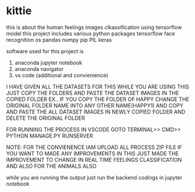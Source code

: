 # kittie
this is about the human  feelings images clkassification using tensorflow model
this project includes various python packages
tensorflow
face recognition
os
pandas
numpy
pip
PIL
keras

software used for this project is 
1. anaconda jupyter notebook
2. anaconda navigator
3. vs code (additional and convienience)

I HAVE GIVEN ALL THE DATASETS FOR THIS WHILE YOU ARE USING THIS JUST COPY THE FOLDERS AND PASTE THE DATASET IMAGES IN THE COPIED FOLDER
 EX.. IF YOU COPY THE FOLDER OF HAPPY CHANGE THE ORIGINAL FOLDER NAME INTO ANY OTHER NAME(HAPPY1) AND COPY AND PASTE THE ALL DATASET IMAGES IN NEWLY COPIED FOLDER AND DELETE THE ORIGINAL FOLDER

FOR RUNNING THE PROCESS
 IN VSCODE GOTO TERMINAL>> CMD>> PYTHON MANAGE.PY RUNSERVER




NOTE: FOR THE CONVIENENCE IAM UPLOAD ALL PROCESS ZIP FILE IF YOU WANT TO MADE ANY IMPROVEMENTS IN THIS JUST MADE THE IMPROVEMENT TO CHANGE IN  REAL TIME FEELINGS CLASSIFICATION AND ALSO FOR THE ANIMALS ALSO
 
while you are running the output just run the backend codings in jupyter notebook
